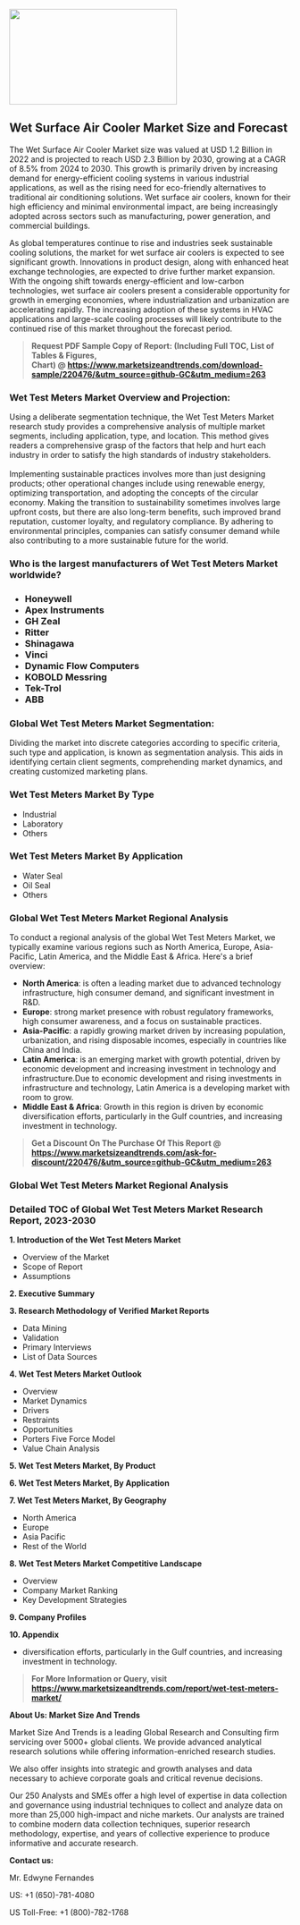<p><img class="alignnone size-medium wp-image-20088" src="https://ffe5etoiles.com/wp-content/uploads/2024/12/MST1-300x171.png" alt="" width="300" height="171" /></p><h2>Wet Surface Air Cooler Market Size and Forecast</h2><p>The Wet Surface Air Cooler Market size was valued at USD 1.2 Billion in 2022 and is projected to reach USD 2.3 Billion by 2030, growing at a CAGR of 8.5% from 2024 to 2030. This growth is primarily driven by increasing demand for energy-efficient cooling systems in various industrial applications, as well as the rising need for eco-friendly alternatives to traditional air conditioning solutions. Wet surface air coolers, known for their high efficiency and minimal environmental impact, are being increasingly adopted across sectors such as manufacturing, power generation, and commercial buildings.</p><p>As global temperatures continue to rise and industries seek sustainable cooling solutions, the market for wet surface air coolers is expected to see significant growth. Innovations in product design, along with enhanced heat exchange technologies, are expected to drive further market expansion. With the ongoing shift towards energy-efficient and low-carbon technologies, wet surface air coolers present a considerable opportunity for growth in emerging economies, where industrialization and urbanization are accelerating rapidly. The increasing adoption of these systems in HVAC applications and large-scale cooling processes will likely contribute to the continued rise of this market throughout the forecast period.</p></p><blockquote id="" class=""><strong>Request PDF Sample Copy of Report: (Including Full TOC, List of Tables &amp; Figures, Chart)&nbsp;@&nbsp;<strong><a href="https://www.marketsizeandtrends.com/download-sample/220476/&utm_source=github-GC&utm_medium=263" target="_blank">https://www.marketsizeandtrends.com/download-sample/220476/&utm_source=github-GC&utm_medium=263</a></strong></strong></blockquote><h3 id="" class="">Wet Test Meters Market&nbsp;Overview and Projection:</h3><p id="" class="">Using a deliberate segmentation technique, the Wet Test Meters Market research study provides a comprehensive analysis of multiple market segments, including application, type, and location. This method gives readers a comprehensive grasp of the factors that help and hurt each industry in order to satisfy the high standards of industry stakeholders. <br /> <br />Implementing sustainable practices involves more than just designing products; other operational changes include using renewable energy, optimizing transportation, and adopting the concepts of the circular economy. Making the transition to sustainability sometimes involves large upfront costs, but there are also long-term benefits, such improved brand reputation, customer loyalty, and regulatory compliance. By adhering to environmental principles, companies can satisfy consumer demand while also contributing to a more sustainable future for the world.</p><h3 id="" class="">Who is the largest manufacturers of&nbsp;Wet Test Meters Market worldwide?</h3><h3 class=""><p><ul><li>Honeywell </li><li> Apex Instruments </li><li> GH Zeal </li><li> Ritter </li><li> Shinagawa </li><li> Vinci </li><li> Dynamic Flow Computers </li><li> KOBOLD Messring </li><li> Tek-Trol </li><li> ABB</li></ul></p></h3><h3 id="" class="">Global&nbsp;Wet Test Meters Market Segmentation:</h3><p id="" class="">Dividing the market into discrete categories according to specific criteria, such type and application, is known as segmentation analysis. This aids in identifying certain client segments, comprehending market dynamics, and creating customized marketing plans.</p><h3 id="" class="">Wet Test Meters Market&nbsp;By Type</h3><p><p><ul><li>Industrial</li><li> Laboratory</li><li> Others</p></li></ul></p></p><h3 id="" class="">Wet Test Meters Market&nbsp;By Application</h3><p class=""><p><ul><li>Water Seal</li><li> Oil Seal</li><li> Others</li></ul></p></p><h3 id="" class="">Global Wet Test Meters Market Regional Analysis</h3><p id="" class="">To conduct a regional analysis of the global Wet Test Meters Market, we typically examine various regions such as North America, Europe, Asia-Pacific, Latin America, and the Middle East &amp; Africa. Here's a brief overview:</p><ul><li><strong>North America</strong>: is often a leading market due to advanced technology infrastructure, high consumer demand, and significant investment in R&amp;D.</li><li><strong>Europe</strong>: strong market presence with robust regulatory frameworks, high consumer awareness, and a focus on sustainable practices.</li><li><strong>Asia-Pacific</strong>: a rapidly growing market driven by increasing population, urbanization, and rising disposable incomes, especially in countries like China and India.</li><li><strong>Latin America</strong>: is an emerging market with growth potential, driven by economic development and increasing investment in technology and infrastructure.Due to economic development and rising investments in infrastructure and technology, Latin America is a developing market with room to grow.</li><li><strong>Middle East &amp; Africa</strong>: Growth in this region is driven by economic diversification efforts, particularly in the Gulf countries, and increasing investment in technology.</li></ul><blockquote id="" class=""><strong>Get a Discount On The Purchase Of This Report @ <strong><a href="https://www.marketsizeandtrends.com/ask-for-discount/220476/&utm_source=github-GC&utm_medium=263" target="_blank">https://www.marketsizeandtrends.com/ask-for-discount/220476/&utm_source=github-GC&utm_medium=263</a></strong></strong></blockquote><h3 id="" class="">Global Wet Test Meters Market Regional Analysis</h3><h3 id="" class="">Detailed TOC of Global Wet Test Meters Market Research Report, 2023-2030</h3><p id="" class=""><strong>1. Introduction of the Wet Test Meters Market</strong></p><ul><li>Overview of the Market</li><li>Scope of Report</li><li>Assumptions</li></ul><p id="" class=""><strong>2. Executive Summary</strong></p><p id="" class=""><strong>3. Research Methodology of Verified Market Reports</strong></p><ul><li>Data Mining</li><li>Validation</li><li>Primary Interviews</li><li>List of Data Sources</li></ul><p id="" class=""><strong>4. Wet Test Meters Market Outlook</strong></p><ul><li>Overview</li><li>Market Dynamics</li><li>Drivers</li><li>Restraints</li><li>Opportunities</li><li>Porters Five Force Model</li><li>Value Chain Analysis</li></ul><p id="" class=""><strong>5. Wet Test Meters Market, By Product</strong></p><p id="" class=""><strong>6. Wet Test Meters Market, By Application</strong></p><p id="" class=""><strong>7. Wet Test Meters Market, By Geography</strong></p><ul><li>North America</li><li>Europe</li><li>Asia Pacific</li><li>Rest of the World</li></ul><p id="" class=""><strong>8. Wet Test Meters Market Competitive Landscape</strong></p><ul><li>Overview</li><li>Company Market Ranking</li><li>Key Development Strategies</li></ul><p id="" class=""><strong>9. Company Profiles</strong></p><p id="" class=""><strong>10. Appendix</strong></p><ul><li>diversification efforts, particularly in the Gulf countries, and increasing investment in technology.</li></ul><blockquote id="" class=""><strong>For More Information or Query, visit <strong><strong><a href="https://www.marketsizeandtrends.com/report/wet-test-meters-market/" target="_blank">https://www.marketsizeandtrends.com/report/wet-test-meters-market/</a></strong></strong></strong></blockquote><p id="" class=""><strong>About Us: Market Size And Trends</strong></p><p id="" class="">Market Size And Trends is a leading Global Research and Consulting firm servicing over 5000+ global clients. We provide advanced analytical research solutions while offering information-enriched research studies.</p><p id="" class="">We also offer insights into strategic and growth analyses and data necessary to achieve corporate goals and critical revenue decisions.</p><p id="" class="">Our 250 Analysts and SMEs offer a high level of expertise in data collection and governance using industrial techniques to collect and analyze data on more than 25,000 high-impact and niche markets. Our analysts are trained to combine modern data collection techniques, superior research methodology, expertise, and years of collective experience to produce informative and accurate research.</p><p id="" class=""><strong>Contact us:</strong></p><p id="" class="">Mr. Edwyne Fernandes</p><p id="" class="">US: +1 (650)-781-4080</p><p id="" class="">US Toll-Free: +1 (800)-782-1768</p>
